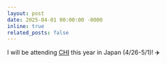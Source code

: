 ```yaml
---
layout: post
date: 2025-04-01 00:00:00 -0000
inline: true
related_posts: false
---
```


I will be attending [CHI](https://chi2025.acm.org/) this year in Japan (4/26-5/1)! ✈️
